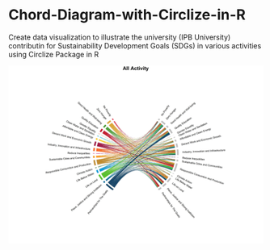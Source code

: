 # Chord-Diagram-with-Circlize-in-R

Create data visualization to illustrate the university (IPB University) contributin for Sustainability Development Goals (SDGs) in various activities using Circlize Package in R

![plot_allactivity_withlabels](https://github.com/JassLyn1001/Chord-Diagram-with-Circlize-in-R/blob/93b37e98455b5885377fb970513a8dbd56d1b59c/plot_allactivity_withlabels.jpeg)
